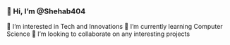 ### 👋 Hi, I’m @Shehab404
👀 I’m interested in Tech and Innovations
🌱 I’m currently learning Computer Science
💞️ I’m looking to collaborate on any interesting projects


<!--
**shehab404/shehab404** is a ✨ _special_ ✨ repository because its `README.md` (this file) appears on your GitHub profile.

Here are some ideas to get you started:

- 🔭 I’m currently working on ...
- 🌱 I’m currently learning ...
- 👯 I’m looking to collaborate on ...
- 🤔 I’m looking for help with ...
- 💬 Ask me about ...
- 📫 How to reach me: ...
- 😄 Pronouns: ...
- ⚡ Fun fact: ...
-->
